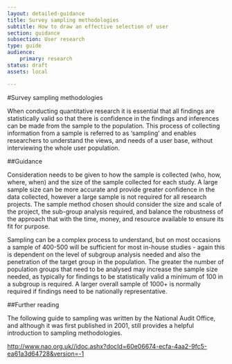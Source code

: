 ```yaml
---
layout: detailed-guidance
title: Survey sampling methodologies
subtitle: How to draw an effective selection of user
section: guidance
subsection: User research
type: guide 
audience: 
    primary: research 
status: draft
assets: local

---
```

    
#Survey sampling methodologies

When conducting quantitative research it is essential that all findings are statistically valid so that there is confidence in the findings and inferences can be made from the sample to the population. This process of collecting information from a sample is referred to as ‘sampling’ and enables researchers to understand the views, and needs of a user base, without interviewing the whole user population.

##Guidance

Consideration needs to be given to how the sample is collected (who, how, where, when) and the size of the sample collected for each study. A large sample size can be more accurate and provide greater confidence in the data collected, however a large sample is not required for all research projects. The sample method chosen should consider the size and scale of the project, the sub-group analysis required, and balance the robustness of the approach that with the time, money, and resource available to ensure its fit for purpose.

Sampling can be a complex process to understand, but on most occasions a sample of 400-500 will be sufficient for most in-house studies - again this is dependent on the level of subgroup analysis needed and also the penetration of the target group in the population. The greater the number of population groups that need to be analysed may increase the sample size needed, as typically for findings to be statistically valid a minimum of 100 in a subgroup is required. A larger overall sample of 1000+ is normally required if findings need to be nationally representative. 

##Further reading

The following guide to sampling was written by the National Audit Office, and although it was first published in 2001, still provides a helpful introduction to sampling methodologies.

http://www.nao.org.uk//idoc.ashx?docId=60e06674-ecfa-4aa2-9fc5-ea61a3d64728&version=-1
